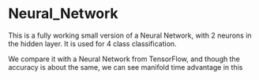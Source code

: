 # Neural_Network
This is a fully working small version of a Neural Network, with 2 neurons in the hidden layer. It is used for 4 class classification. <br>

We compare it with a Neural Network from TensorFlow, and though the accuracy is about the same, we can see manifold time advantage in this
